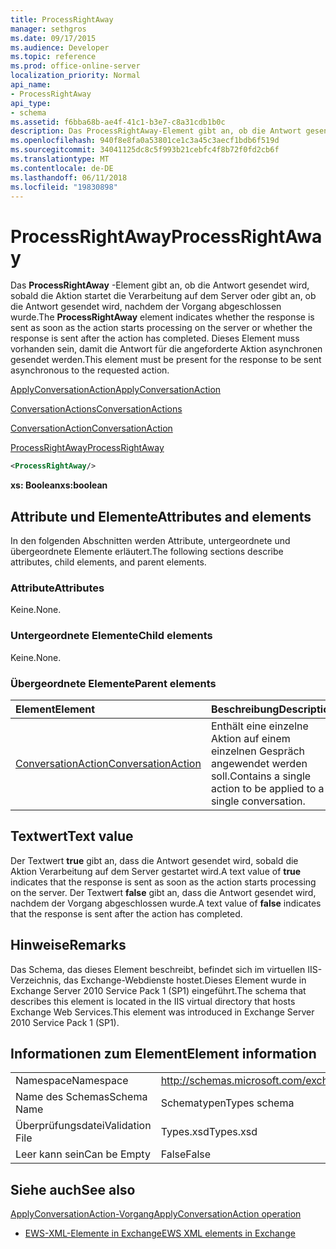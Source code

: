 ```yaml
---
title: ProcessRightAway
manager: sethgros
ms.date: 09/17/2015
ms.audience: Developer
ms.topic: reference
ms.prod: office-online-server
localization_priority: Normal
api_name:
- ProcessRightAway
api_type:
- schema
ms.assetid: f6bba68b-ae4f-41c1-b3e7-c8a31cdb1b0c
description: Das ProcessRightAway-Element gibt an, ob die Antwort gesendet wird, sobald die Aktion startet die Verarbeitung auf dem Server oder gibt an, ob die Antwort gesendet wird, nachdem der Vorgang abgeschlossen wurde. Dieses Element muss vorhanden sein, damit die Antwort für die angeforderte Aktion asynchronen gesendet werden.
ms.openlocfilehash: 940f8e8fa0a53801ce1c3a45c3aecf1bdb6f519d
ms.sourcegitcommit: 34041125dc8c5f993b21cebfc4f8b72f0fd2cb6f
ms.translationtype: MT
ms.contentlocale: de-DE
ms.lasthandoff: 06/11/2018
ms.locfileid: "19830898"
---
```

# <a name="processrightaway"></a><span data-ttu-id="485a0-104">ProcessRightAway</span><span class="sxs-lookup"><span data-stu-id="485a0-104">ProcessRightAway</span></span>

<span data-ttu-id="485a0-105">Das **ProcessRightAway** -Element gibt an, ob die Antwort gesendet wird, sobald die Aktion startet die Verarbeitung auf dem Server oder gibt an, ob die Antwort gesendet wird, nachdem der Vorgang abgeschlossen wurde.</span><span class="sxs-lookup"><span data-stu-id="485a0-105">The **ProcessRightAway** element indicates whether the response is sent as soon as the action starts processing on the server or whether the response is sent after the action has completed.</span></span> <span data-ttu-id="485a0-106">Dieses Element muss vorhanden sein, damit die Antwort für die angeforderte Aktion asynchronen gesendet werden.</span><span class="sxs-lookup"><span data-stu-id="485a0-106">This element must be present for the response to be sent asynchronous to the requested action.</span></span> 
  
[<span data-ttu-id="485a0-107">ApplyConversationAction</span><span class="sxs-lookup"><span data-stu-id="485a0-107">ApplyConversationAction</span></span>](applyconversationaction.md)
  
[<span data-ttu-id="485a0-108">ConversationActions</span><span class="sxs-lookup"><span data-stu-id="485a0-108">ConversationActions</span></span>](conversationactions.md)
  
[<span data-ttu-id="485a0-109">ConversationAction</span><span class="sxs-lookup"><span data-stu-id="485a0-109">ConversationAction</span></span>](conversationaction.md)
  
[<span data-ttu-id="485a0-110">ProcessRightAway</span><span class="sxs-lookup"><span data-stu-id="485a0-110">ProcessRightAway</span></span>](processrightaway.md)
  
```XML
<ProcessRightAway/>
```

 <span data-ttu-id="485a0-111">**xs: Boolean**</span><span class="sxs-lookup"><span data-stu-id="485a0-111">**xs:boolean**</span></span>
## <a name="attributes-and-elements"></a><span data-ttu-id="485a0-112">Attribute und Elemente</span><span class="sxs-lookup"><span data-stu-id="485a0-112">Attributes and elements</span></span>

<span data-ttu-id="485a0-113">In den folgenden Abschnitten werden Attribute, untergeordnete und übergeordnete Elemente erläutert.</span><span class="sxs-lookup"><span data-stu-id="485a0-113">The following sections describe attributes, child elements, and parent elements.</span></span>
  
### <a name="attributes"></a><span data-ttu-id="485a0-114">Attribute</span><span class="sxs-lookup"><span data-stu-id="485a0-114">Attributes</span></span>

<span data-ttu-id="485a0-115">Keine.</span><span class="sxs-lookup"><span data-stu-id="485a0-115">None.</span></span>
  
### <a name="child-elements"></a><span data-ttu-id="485a0-116">Untergeordnete Elemente</span><span class="sxs-lookup"><span data-stu-id="485a0-116">Child elements</span></span>

<span data-ttu-id="485a0-117">Keine.</span><span class="sxs-lookup"><span data-stu-id="485a0-117">None.</span></span>
  
### <a name="parent-elements"></a><span data-ttu-id="485a0-118">Übergeordnete Elemente</span><span class="sxs-lookup"><span data-stu-id="485a0-118">Parent elements</span></span>

|<span data-ttu-id="485a0-119">**Element**</span><span class="sxs-lookup"><span data-stu-id="485a0-119">**Element**</span></span>|<span data-ttu-id="485a0-120">**Beschreibung**</span><span class="sxs-lookup"><span data-stu-id="485a0-120">**Description**</span></span>|
|:-----|:-----|
|[<span data-ttu-id="485a0-121">ConversationAction</span><span class="sxs-lookup"><span data-stu-id="485a0-121">ConversationAction</span></span>](conversationaction.md) <br/> |<span data-ttu-id="485a0-122">Enthält eine einzelne Aktion auf einem einzelnen Gespräch angewendet werden soll.</span><span class="sxs-lookup"><span data-stu-id="485a0-122">Contains a single action to be applied to a single conversation.</span></span>  <br/> |
   
## <a name="text-value"></a><span data-ttu-id="485a0-123">Textwert</span><span class="sxs-lookup"><span data-stu-id="485a0-123">Text value</span></span>

<span data-ttu-id="485a0-124">Der Textwert **true** gibt an, dass die Antwort gesendet wird, sobald die Aktion Verarbeitung auf dem Server gestartet wird.</span><span class="sxs-lookup"><span data-stu-id="485a0-124">A text value of **true** indicates that the response is sent as soon as the action starts processing on the server.</span></span> <span data-ttu-id="485a0-125">Der Textwert **false** gibt an, dass die Antwort gesendet wird, nachdem der Vorgang abgeschlossen wurde.</span><span class="sxs-lookup"><span data-stu-id="485a0-125">A text value of **false** indicates that the response is sent after the action has completed.</span></span> 
  
## <a name="remarks"></a><span data-ttu-id="485a0-126">Hinweise</span><span class="sxs-lookup"><span data-stu-id="485a0-126">Remarks</span></span>

<span data-ttu-id="485a0-127">Das Schema, das dieses Element beschreibt, befindet sich im virtuellen IIS-Verzeichnis, das Exchange-Webdienste hostet.Dieses Element wurde in Exchange Server 2010 Service Pack 1 (SP1) eingeführt.</span><span class="sxs-lookup"><span data-stu-id="485a0-127">The schema that describes this element is located in the IIS virtual directory that hosts Exchange Web Services.This element was introduced in Exchange Server 2010 Service Pack 1 (SP1).</span></span>
  
## <a name="element-information"></a><span data-ttu-id="485a0-128">Informationen zum Element</span><span class="sxs-lookup"><span data-stu-id="485a0-128">Element information</span></span>

|||
|:-----|:-----|
|<span data-ttu-id="485a0-129">Namespace</span><span class="sxs-lookup"><span data-stu-id="485a0-129">Namespace</span></span>  <br/> |http://schemas.microsoft.com/exchange/services/2006/types  <br/> |
|<span data-ttu-id="485a0-130">Name des Schemas</span><span class="sxs-lookup"><span data-stu-id="485a0-130">Schema Name</span></span>  <br/> |<span data-ttu-id="485a0-131">Schematypen</span><span class="sxs-lookup"><span data-stu-id="485a0-131">Types schema</span></span>  <br/> |
|<span data-ttu-id="485a0-132">Überprüfungsdatei</span><span class="sxs-lookup"><span data-stu-id="485a0-132">Validation File</span></span>  <br/> |<span data-ttu-id="485a0-133">Types.xsd</span><span class="sxs-lookup"><span data-stu-id="485a0-133">Types.xsd</span></span>  <br/> |
|<span data-ttu-id="485a0-134">Leer kann sein</span><span class="sxs-lookup"><span data-stu-id="485a0-134">Can be Empty</span></span>  <br/> |<span data-ttu-id="485a0-135">False</span><span class="sxs-lookup"><span data-stu-id="485a0-135">False</span></span>  <br/> |
   
## <a name="see-also"></a><span data-ttu-id="485a0-136">Siehe auch</span><span class="sxs-lookup"><span data-stu-id="485a0-136">See also</span></span>



[<span data-ttu-id="485a0-137">ApplyConversationAction-Vorgang</span><span class="sxs-lookup"><span data-stu-id="485a0-137">ApplyConversationAction operation</span></span>](applyconversationaction-operation.md)


- [<span data-ttu-id="485a0-138">EWS-XML-Elemente in Exchange</span><span class="sxs-lookup"><span data-stu-id="485a0-138">EWS XML elements in Exchange</span></span>](ews-xml-elements-in-exchange.md)

